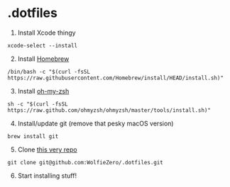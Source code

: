 # .dotfiles

1. Install Xcode thingy

```shell
xcode-select --install
```


2. Install [Homebrew][homebrew]

```shell
/bin/bash -c "$(curl -fsSL https://raw.githubusercontent.com/Homebrew/install/HEAD/install.sh)"
```

3. Install [oh-my-zsh][omzsh]

```shell
sh -c "$(curl -fsSL https://raw.github.com/ohmyzsh/ohmyzsh/master/tools/install.sh)"
```

4. Install/update git (remove that pesky macOS version)

```shell
brew install git
```

5. Clone [this very repo][thisrepo]

```shell
git clone git@github.com:WolfieZero/.dotfiles.git
```

6. Start installing stuff!

[homebrew]: https://brew.sh/
[omzsh]: https://ohmyz.sh/
[thisrepo]: https://github.com/WolfieZero/.dotfiles
